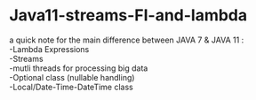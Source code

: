 # Java11-streams-FI-and-lambda


a quick note for the main difference between JAVA 7 & JAVA 11 :
<br/>
-Lambda Expressions
<br/>
-Streams 
<br/>
-mutli threads for processing big data
<br/>
-Optional class (nullable handling)
<br/>
-Local/Date-Time-DateTime class 
